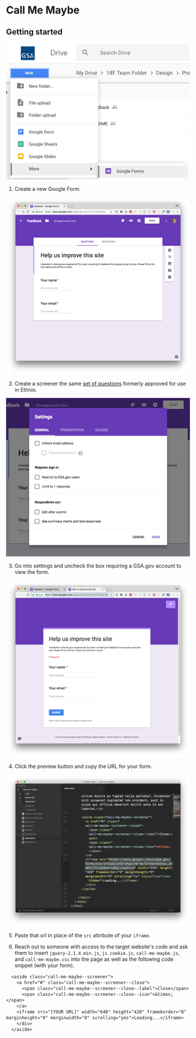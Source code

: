 # Call Me Maybe

## Getting started

![alt](/images/1.png)

1. Create a new Google Form.

![alt](/images/2.png)

2. Create a screener the same [set of questions](https://docs.google.com/document/d/14YwXV9BoY4EUEGc7kMITFQ-9tFjBipTaj7dsGFIJnNc/edit#) formerly approved for use in Ethnio.

![alt](/images/3.png)

3. Go into settings and uncheck the box requiring a GSA.gov account to view the form.

![alt](/images/4.png)

4. Click the preview button and copy the URL for your form. 

![alt](/images/5.png)

5. Paste that url in place of the `src` attribute of your `iframe`.

6. Reach out to someone with access to the target website's code and ask them to insert `jquery-2.1.4.min.js`, `js.cookie.js`, `call-me-maybe.js`, and `call-me-maybe.css` into the page as well as the following code snippet (with your form).

```
  <aside class="call-me-maybe--screener">
    <a href="#" class="call-me-maybe--screener--close">
      <span class="call-me-maybe--screener--close--label">Close</span>
      <span class="call-me-maybe--screener--close--icon">&times;</span>
    </a>
    <iframe src="[YOUR URL]" width="640" height="420" frameborder="0" marginheight="0" marginwidth="0" scrolling="yes">Loading...</iframe>
    </div>
  </aside>
```
